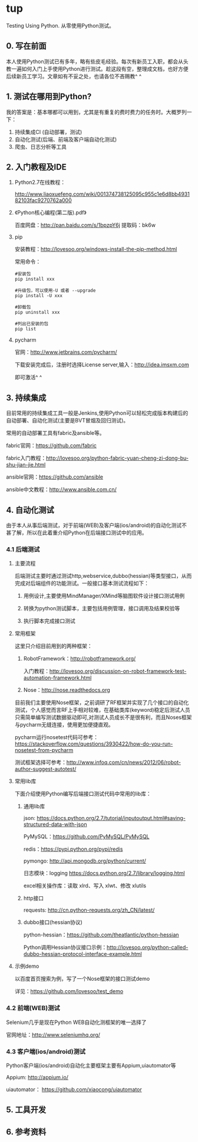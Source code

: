 # tup
Testing Using Python. 从零使用Python测试。

## 0. 写在前面
本人使用Python测试已有多年，略有些皮毛经验。每次有新员工入职，都会从头教一遍如何入门上手使用Python进行测试。趁这段有空，整理成文档，也好方便后续新员工学习。文章如有不妥之处，也请各位不吝赐教^ ^

## 1. 测试在哪用到Python?
我的答案是：基本哪都可以用到，尤其是有重复的费时费力的任务时。大概罗列一下：
1) 持续集成CI (自动部署，测试)
2) 自动化测试(后端、前端及客户端自动化测试)
3) 爬虫、日志分析等工具


## 2. 入门教程及IDE
1) Python2.7在线教程：

    http://www.liaoxuefeng.com/wiki/001374738125095c955c1e6d8bb493182103fac9270762a000

2) 《Python核心编程(第二版).pdf》

    百度网盘：http://pan.baidu.com/s/1bpzpY6j   提取码：bk6w

3) pip

    安装教程：http://lovesoo.org/windows-install-the-pip-method.html

    常用命令：
    ```
    #安装包
    pip install xxx
     
    #升级包，可以使用-U 或者 --upgrade
    pip install -U xxx
     
    #卸载包
    pip uninstall xxx
     
    #列出已安装的包
    pip list
    ```
4) pycharm
    
    官网：http://www.jetbrains.com/pycharm/
    
    下载安装完成后，注册时选择License server,输入：http://idea.imsxm.com
    
    即可激活^ ^

## 3. 持续集成
目前常用的持续集成工具一般是Jenkins,使用Python可以轻松完成版本构建后的自动部署、自动化测试(主要是BVT冒烟及回归测试)。

常用的自动部署工具有fabric及ansible等。

fabric官网：https://github.com/fabric

fabric入门教程：http://lovesoo.org/python-fabric-yuan-cheng-zi-dong-bu-shu-jian-jie.html

ansible官网：https://github.com/ansible

ansible中文教程：http://www.ansible.com.cn/

## 4. 自动化测试
由于本人从事后端测试，对于前端(WEB)及客户端(ios/android)的自动化测试不甚了解，所以在此着重介绍Python在后端接口测试中的应用。

### 4.1 后端测试 
1) 主要流程

    后端测试主要时通过测试http,webservice,dubbo(hessian)等类型接口，从而完成对后端组件的功能测试。一般接口基本测试流程如下：

    1) 用例设计,主要使用MindManager/XMind等脑图软件设计接口测试用例
    
    2) 转换为python测试脚本，主要包括用例管理，接口调用及结果校验等
    
    3) 执行脚本完成接口测试
    
2) 常用框架
    
    这里只介绍目前用到的两种框架：

    1) RobotFramework：http://robotframework.org/
        
        入门教程：http://lovesoo.org/discussion-on-robot-framework-test-automation-framework.html

    2) Nose：http://nose.readthedocs.org
    
    目前我们主要使用Nose框架，之前调研了RF框架并实现了几个接口的自动化测试，个人感觉而言RF上手相对较难，在基础类库(keyword)稳定后测试人员只需简单编写测试数据驱动即可,对测试人员成长不是很有利，而且Noses框架与pycharm无缝连接，使用更加便捷直观。
    
    pycharm运行nosetest代码可参考：https://stackoverflow.com/questions/3930422/how-do-you-run-nosetest-from-pycharm
    
    测试框架选择可参考：http://www.infoq.com/cn/news/2012/06/robot-author-suggest-autotest/
    
3) 常用lib库
    
    下面介绍使用Python编写后端接口测试代码中常用的lib库：
    
    1) 通用lib库

        json: https://docs.python.org/2.7/tutorial/inputoutput.html#saving-structured-data-with-json
        
        PyMySQL：https://github.com/PyMySQL/PyMySQL
    
        redis：https://pypi.python.org/pypi/redis
        
        pymongo: http://api.mongodb.org/python/current/
        
        日志模块：logging https://docs.python.org/2.7/library/logging.html
        
        excel相关操作库：读取 xlrd、写入 xlwt、修改 xlutils
    
    2) http接口
    
        requests: http://cn.python-requests.org/zh_CN/latest/
    
    3) dubbo接口(hessian协议)
        
        python-hessian：https://github.com/theatlantic/python-hessian
        
        Python调用Hessian协议接口示例：http://lovesoo.org/python-called-dubbo-hessian-protocol-interface-example.html

4) 示例demo
    
    以百度首页搜索为例，写了一个Nose框架的接口测试demo
    
    详见：https://github.com/lovesoo/test_demo
    

### 4.2 前端(WEB)测试
    
Selenium几乎是现在Python WEB自动化测框架的唯一选择了

官网地址：http://www.seleniumhq.org/

### 4.3 客户端(ios/android)测试
Python客户端(ios/android)自动化主要框架主要有Appium,uiautomator等
    
Appium: http://appium.io/
    
uiautomator： https://github.com/xiaocong/uiautomator
    

## 5. 工具开发

## 6. 参考资料
